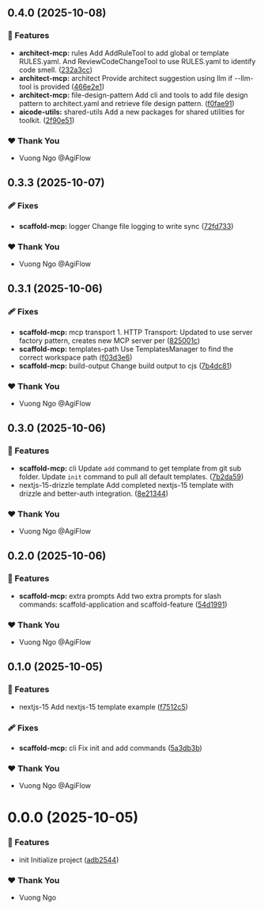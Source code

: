## 0.4.0 (2025-10-08)

### 🚀 Features

- **architect-mcp:** rules Add AddRuleTool to add global or template RULES.yaml. And ReviewCodeChangeTool to use RULES.yaml to identify code smell. ([232a3cc](https://github.com/AgiFlow/aicode-toolkit/commit/232a3cc))
- **architect-mcp:** architect Provide architect suggestion using llm if --llm-tool is provided ([466e2e1](https://github.com/AgiFlow/aicode-toolkit/commit/466e2e1))
- **architect-mcp:** file-design-pattern Add cli and tools to add file design pattern to architect.yaml and retrieve file design  pattern. ([f0fae91](https://github.com/AgiFlow/aicode-toolkit/commit/f0fae91))
- **aicode-utils:** shared-utils Add a new packages for shared utilities for toolkit. ([2f90e51](https://github.com/AgiFlow/aicode-toolkit/commit/2f90e51))

### ❤️ Thank You

- Vuong Ngo @AgiFlow

## 0.3.3 (2025-10-07)

### 🩹 Fixes

- **scaffold-mcp:** logger Change file logging to write sync ([72fd733](https://github.com/AgiFlow/aicode-toolkit/commit/72fd733))

### ❤️ Thank You

- Vuong Ngo @AgiFlow

## 0.3.1 (2025-10-06)

### 🩹 Fixes

- **scaffold-mcp:** mcp transport 1. HTTP Transport: Updated to use server factory pattern, creates new MCP server per ([825001c](https://github.com/AgiFlow/aicode-toolkit/commit/825001c))
- **scaffold-mcp:** templates-path Use TemplatesManager to find the correct workspace path ([f03d3e6](https://github.com/AgiFlow/aicode-toolkit/commit/f03d3e6))
- **scaffold-mcp:** build-output Change build output to cjs ([7b4dc81](https://github.com/AgiFlow/aicode-toolkit/commit/7b4dc81))

### ❤️ Thank You

- Vuong Ngo @AgiFlow

## 0.3.0 (2025-10-06)

### 🚀 Features

- **scaffold-mcp:** cli Update `add` command to get template from git sub folder. Update `init` command to pull all default templates. ([7b2da59](https://github.com/AgiFlow/aicode-toolkit/commit/7b2da59))
- nextjs-15-drizzle template Add completed nextjs-15 template with drizzle and better-auth integration. ([8e21344](https://github.com/AgiFlow/aicode-toolkit/commit/8e21344))

### ❤️ Thank You

- Vuong Ngo @AgiFlow

## 0.2.0 (2025-10-06)

### 🚀 Features

- **scaffold-mcp:** extra prompts Add two extra prompts for slash commands: scaffold-application and scaffold-feature ([54d1991](https://github.com/AgiFlow/aicode-toolkit/commit/54d1991))

### ❤️ Thank You

- Vuong Ngo @AgiFlow

## 0.1.0 (2025-10-05)

### 🚀 Features

- nextjs-15 Add nextjs-15 template example ([f7512c5](https://github.com/AgiFlow/aicode-toolkit/commit/f7512c5))

### 🩹 Fixes

- **scaffold-mcp:** cli Fix init and add commands ([5a3db3b](https://github.com/AgiFlow/aicode-toolkit/commit/5a3db3b))

### ❤️ Thank You

- Vuong Ngo @AgiFlow

# 0.0.0 (2025-10-05)

### 🚀 Features

- init Initialize project ([adb2544](https://github.com/AgiFlow/aicode-toolkit/commit/adb2544))

### ❤️ Thank You

- Vuong Ngo